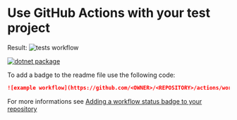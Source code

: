 # Use GitHub Actions with your test project

Result: ![tests workflow](https://github.com/GuidoZam/GitHub-actions-and-tests/actions/workflows/main.yml/badge.svg)

[![dotnet package](https://github.com/GuidoZam/GitHub-actions-and-tests/actions/workflows/testAction.yml/badge.svg)](https://github.com/GuidoZam/GitHub-actions-and-tests/actions/workflows/testAction.yml)

To add a badge to the readme file use the following code:

```markdown
![example workflow](https://github.com/<OWNER>/<REPOSITORY>/actions/workflows/<WORKFLOW_FILE>/badge.svg)
```

For more informations see [Adding a workflow status badge to your repository](https://docs.github.com/en/actions/monitoring-and-troubleshooting-workflows/adding-a-workflow-status-badge)
